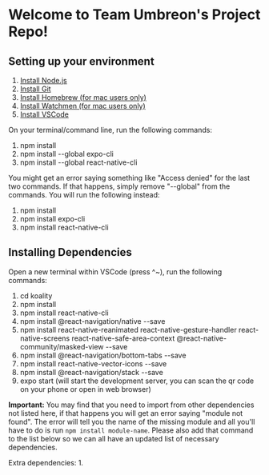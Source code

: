# Welcome to Team Umbreon's Project Repo!

## Setting up your environment

1. [Install Node.js](https://nodejs.org/en/)
2. [Install Git](https://git-scm.com/)
3. [Install Homebrew (for mac users only)](https://brew.sh/)
4. [Install Watchmen (for mac users only)](https://facebook.github.io/watchman/docs/install#buildinstall)
5. [Install VSCode](https://code.visualstudio.com/download)

On your terminal/command line, run the following commands:
1. npm install
2. npm install --global expo-cli
3. npm install --global react-native-cli

You might get an error saying something like "Access denied" for the last two commands. If that happens, simply remove "--global" from the commands. You will run the following instead:
1. npm install
2. npm install expo-cli
3. npm install react-native-cli


## Installing Dependencies

Open a new terminal within VSCode (press ^~), run the following commands:

1. cd koality
2. npm install
3. npm install react-native-cli
4. npm install @react-navigation/native --save
5. npm install react-native-reanimated react-native-gesture-handler react-native-screens react-native-safe-area-context @react-native-community/masked-view --save
6. npm install @react-navigation/bottom-tabs --save
7. npm install react-native-vector-icons --save
8. npm install @react-navigation/stack --save
9. expo start (will start the development server, you can scan the qr code on your phone or open in web browser)

**Important:** You may find that you need to import from other dependencies not listed here, if that happens you will get an error saying "module not found". The error will tell you the name of the missing module and all you'll have to do is run `npm install module-name`. Please also add that command to the list below so we can all have an updated list of necessary dependencies.

Extra dependencies:
1. 